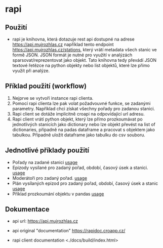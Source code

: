 # rapi
## Použití
- rapi je knihovna, která dotazuje rest api dostupné na adrese <https://api.mujrozhlas.cz> například tento endpoint <https://api.mujrozhlas.cz/stations>, který vrátí metadata všech stanic ve formě JSON. JSON formát je nutné pro využití v analýzách sparsovat/reprezentovat jako objekt.
Tato knihovna tedy převádí JSON textové řetězce na python objekty nebo list objektů, které lze přímo využít při analýze.

## Příklad použití (workflow)
1) Nejprve se vytvoří instance rapi clienta.
2) Pomocí rapi clienta lze pak volat požadvouvné funkce, se zadanými parametry. Například chci získat všechny pořady pro zadanou stanici.
3) Rapi client se dotáže implicitně croapi na odpovídající url adresu.
4) Rapi client vrátí python objekt, který lze přímo prozkoumávat po jednotlivých stanicích jako dictionary nebo lze objekt převést na list of dictionaries, případně na padas dataframe a pracovat s objektem jako tabulkou. Případně uložit dataframe jako tabulku do csv souboru.

## Jednotlivé příklady použití
- Pořady na zadané stanici [usage](./docs/build/notebooks/station_shows.html)
- Epizody vysílané pro zadaný pořad, období, časový úsek a stanici. [usage](./docs/build/notebooks/show_episodes.html)
- Moderátoři pro zadaný pořad. [usage](./docs/build/notebooks/moderators.html)
- Plán vysílaných epizod pro zadaný pořad, období, časový úsek a stanic [usage](./docs/build/notebooks/show_schedules.html)
- Příklad prozkoumání objektu v pandas
[usage](./docs/build/notebooks/explore_in_pandas.html)

## Dokumentace
- api url: 
<https://api.mujrozhlas.cz>

- api original "documentation"
<https://rapidoc.croapp.cz/>

- rapi client documentation
<./docs/build/index.html>

